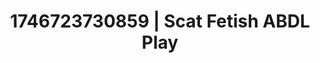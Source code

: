 ---
categories:
- Lustful narration
- AI-generated
- AI sensuality
- Morning passion
- Delirious pleasure
- NSFW role reversal
- ASMR
- Cosplay
image: /assets/images/1746723730859.png
layout: post
seo:
  description: Featured content with artistic Scat Fetish, ABDL Play. HD images available.
  keywords: Scat Fetish, ABDL Play
  og_image: /assets/images/1746723730859.png
  schema_type: VisualArtwork
tags:
- '#1746723730859'
- Scat Fetish
- ABDL Play
title: 1746723730859 | Scat Fetish ABDL Play
---